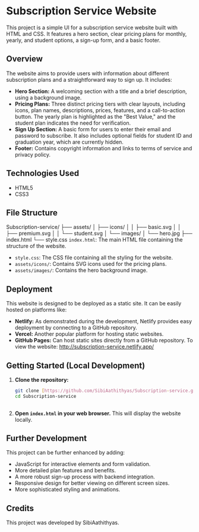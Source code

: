 # Subscription Service Website

This project is a simple UI for a subscription service website built with HTML and CSS. It features a hero section, clear pricing plans for monthly, yearly, and student options, a sign-up form, and a basic footer.

## Overview

The website aims to provide users with information about different subscription plans and a straightforward way to sign up. It includes:

* **Hero Section:** A welcoming section with a title and a brief description, using a background image.
* **Pricing Plans:** Three distinct pricing tiers with clear layouts, including icons, plan names, descriptions, prices, features, and a call-to-action button. The yearly plan is highlighted as the "Best Value," and the student plan indicates the need for verification.
* **Sign Up Section:** A basic form for users to enter their email and password to subscribe. It also includes optional fields for student ID and graduation year, which are currently hidden.
* **Footer:** Contains copyright information and links to terms of service and privacy policy.

## Technologies Used

* HTML5
* CSS3

## File Structure

Subscription-service/
├── assets/
│   ├── icons/
│   │   ├── basic.svg
│   │   ├── premium.svg
│   │   └── student.svg
│   └── images/
│       └── hero.jpg
├── index.html
└── style.css
 `index.html`: The main HTML file containing the structure of the website.
* `style.css`: The CSS file containing all the styling for the website.
* `assets/icons/`: Contains SVG icons used for the pricing plans.
* `assets/images/`: Contains the hero background image.

## Deployment

This website is designed to be deployed as a static site. It can be easily hosted on platforms like:

* **Netlify:** As demonstrated during the development, Netlify provides easy deployment by connecting to a GitHub repository.
* **Vercel:** Another popular platform for hosting static websites.
* **GitHub Pages:** Can host static sites directly from a GitHub repository.
  To view the website: http://subscription-service.netlify.app/

## Getting Started (Local Development)

1.  **Clone the repository:**
    ```bash
    git clone [https://github.com/SibiAathithyas/Subscription-service.git](https://github.com/SibiAathithyas/Subscription-service.git)
    cd Subscription-service
  
2.  **Open `index.html` in your web browser.** This will display the website locally.

## Further Development

This project can be further enhanced by adding:

* JavaScript for interactive elements and form validation.
* More detailed plan features and benefits.
* A more robust sign-up process with backend integration.
* Responsive design for better viewing on different screen sizes.
* More sophisticated styling and animations.

## Credits

This project was developed by SibiAathithyas.
